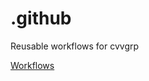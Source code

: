 # .github
Reusable workflows for cvvgrp


[Workflows](https://docs.github.com/en/actions/using-workflows/creating-starter-workflows-for-your-organization#creating-a-starter-workflow)
